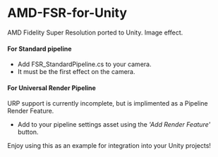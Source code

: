 # AMD-FSR-for-Unity
AMD Fidelity Super Resolution ported to Unity. Image effect.

#### For Standard pipeline

* Add FSR_StandardPipeline.cs to your camera.
* It must be the first effect on the camera.


#### For Universal Render Pipeline
URP support is currently incomplete, but is implimented as a Pipeline Render Feature.
* Add to your pipeline settings asset using the *'Add Render Feature'* button.


Enjoy using this as an example for integration into your Unity projects!
